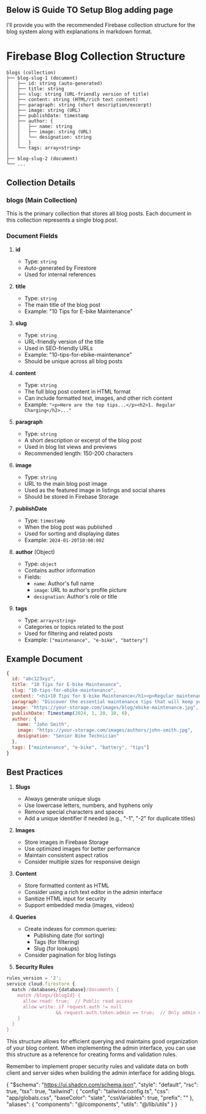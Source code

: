 
## Below iS Guide TO Setup Blog adding page

I'll provide you with the recommended Firebase collection structure for the blog system along with explanations in markdown format.

# Firebase Blog Collection Structure

```
blogs (collection)
├── blog-slug-1 (document)
│   ├── id: string (auto-generated)
│   ├── title: string
│   ├── slug: string (URL-friendly version of title)
│   ├── content: string (HTML/rich text content)
│   ├── paragraph: string (short description/excerpt)
│   ├── image: string (URL)
│   ├── publishDate: timestamp
│   ├── author: {
│   │   ├── name: string
│   │   ├── image: string (URL)
│   │   └── designation: string
│   │   }
│   └── tags: array<string>
│
├── blog-slug-2 (document)
└── ...
```

## Collection Details

### blogs (Main Collection)

This is the primary collection that stores all blog posts. Each document in this collection represents a single blog post.

### Document Fields

1. **id**
   - Type: `string`
   - Auto-generated by Firestore
   - Used for internal references

2. **title**
   - Type: `string`
   - The main title of the blog post
   - Example: "10 Tips for E-bike Maintenance"

3. **slug**
   - Type: `string`
   - URL-friendly version of the title
   - Used in SEO-friendly URLs
   - Example: "10-tips-for-ebike-maintenance"
   - Should be unique across all blog posts

4. **content**
   - Type: `string`
   - The full blog post content in HTML format
   - Can include formatted text, images, and other rich content
   - Example: `"<p>Here are the top tips...</p><h2>1. Regular Charging</h2>..."`

5. **paragraph**
   - Type: `string`
   - A short description or excerpt of the blog post
   - Used in blog list views and previews
   - Recommended length: 150-200 characters

6. **image**
   - Type: `string`
   - URL to the main blog post image
   - Used as the featured image in listings and social shares
   - Should be stored in Firebase Storage

7. **publishDate**
   - Type: `timestamp`
   - When the blog post was published
   - Used for sorting and displaying dates
   - Example: `2024-01-20T10:00:00Z`

8. **author** (Object)
   - Type: `object`
   - Contains author information
   - Fields:
     - `name`: Author's full name
     - `image`: URL to author's profile picture
     - `designation`: Author's role or title

9. **tags**
   - Type: `array<string>`
   - Categories or topics related to the post
   - Used for filtering and related posts
   - Example: `["maintenance", "e-bike", "battery"]`

## Example Document

```javascript
{
  id: "abc123xyz",
  title: "10 Tips for E-bike Maintenance",
  slug: "10-tips-for-ebike-maintenance",
  content: "<h1>10 Tips for E-bike Maintenance</h1><p>Regular maintenance...</p>",
  paragraph: "Discover the essential maintenance tips that will keep your e-bike running smoothly and extend its lifespan.",
  image: "https://your-storage.com/images/blog/ebike-maintenance.jpg",
  publishDate: Timestamp(2024, 1, 20, 10, 0),
  author: {
    name: "John Smith",
    image: "https://your-storage.com/images/authors/john-smith.jpg",
    designation: "Senior Bike Technician"
  },
  tags: ["maintenance", "e-bike", "battery", "tips"]
}
```

## Best Practices

1. **Slugs**
   - Always generate unique slugs
   - Use lowercase letters, numbers, and hyphens only
   - Remove special characters and spaces
   - Add a unique identifier if needed (e.g., "-1", "-2" for duplicate titles)

2. **Images**
   - Store images in Firebase Storage
   - Use optimized images for better performance
   - Maintain consistent aspect ratios
   - Consider multiple sizes for responsive design

3. **Content**
   - Store formatted content as HTML
   - Consider using a rich text editor in the admin interface
   - Sanitize HTML input for security
   - Support embedded media (images, videos)

4. **Queries**
   - Create indexes for common queries:
     - Publishing date (for sorting)
     - Tags (for filtering)
     - Slug (for lookups)
   - Consider pagination for blog listings

5. **Security Rules**
```javascript
rules_version = '2';
service cloud.firestore {
  match /databases/{database}/documents {
    match /blogs/{blogId} {
      allow read: true;  // Public read access
      allow write: if request.auth != null 
                  && request.auth.token.admin == true;  // Only admin can write
    }
  }
}
```

This structure allows for efficient querying and maintains good organization of your blog content. When implementing the admin interface, you can use this structure as a reference for creating forms and validation rules.

Remember to implement proper security rules and validate data on both client and server sides when building the admin interface for adding blogs.





{
  "$schema": "https://ui.shadcn.com/schema.json",
  "style": "default",
  "rsc": true,
  "tsx": true,
  "tailwind": {
    "config": "tailwind.config.ts",
    "css": "app/globals.css",
    "baseColor": "slate",
    "cssVariables": true,
    "prefix": ""
  },
  "aliases": {
    "components": "@/components",
    "utils": "@/lib/utils"
  }
}